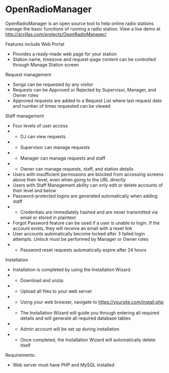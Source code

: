 # OpenRadioManager

OpenRadioManager is an open source tool to help online radio stations manage the basic functions of running a radio station.
View a live demo at http://scrillas.com/projects/OpenRadioManager/

Features include
Web Portal
* Provides a ready-made web page for your station
* Station name, timezone and request-page content can be controlled through Manage Station screen

Request management
* Songs can be requested by any visitor
* Requests can be Approved or Rejected by Supervisor, Manager, and Owner roles
* Approved requests are added to a Request List where last request date and number of times requested can be viewed

Staff management
* Four levels of user access
* * DJ can view requests
* * Supervisor can manage requests
* * Manager can manage requests and staff
* * Owner can manage requests, staff, and station details
* Users with insufficient permissions are blocked from accessing screens above their level, even when going to the URL directly
* Users with Staff Management ability can only edit or delete accounts of their level and below
* Password-protected logins are generated automatically when adding staff
* * Credentials are immediately hashed and are never transmitted via email or stored in plaintext
* Forgot Password feature can be used if a user is unable to login. If the account exists, they will receive an email with a reset link
* User accounts automatically become locked after 3 failed login attempts. Unlock must be performed by Manager or Owner roles
* * Password reset requests automatically expire after 24 hours

Installation
* Installation is completed by using the Installation Wizard
* * Download and unzip
* * Upload all files to your web server
* * Using your web browser, navigate to https://yoursite.com/install.php
* * The Installation Wizard will guide you through entering all required details and will generate all required database tables
* * Admin account will be set up during installation
* * Once completed, the Installation Wizard will automatically delete itself

Requirements:
* Web server must have PHP and MySQL installed

